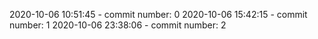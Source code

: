 2020-10-06 10:51:45 - commit number: 0
2020-10-06 15:42:15 - commit number: 1
2020-10-06 23:38:06 - commit number: 2
